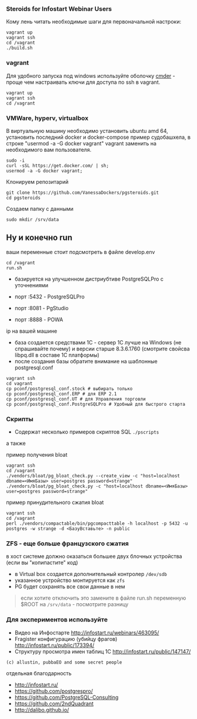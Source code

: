 ### Steroids for Infostart Webinar Users

Кому лень читать необходимые шаги для первоначальной настроки:

```
vagrant up
vagrant ssh
cd /vagrant
./build.sh
```
### vagrant

Для удобного запуска под windows используйте оболочку [cmder](http://cmder.net/) - проще чем настраивать ключи для доступа по ssh в vagrant.

```
vagrant up
vagrant ssh
cd /vagrant
```

### VMWare, hyperv, virtualbox

В виртуальную машину необходимо установить ubuntu amd 64, установить последний docker и docker-compose
пример судобашхела, в строке "usermod -a -G docker vagrant" vagrant заменить на необходимого вам пользователя.  

```
sudo -i
curl -sSL https://get.docker.com/ | sh;
usermod -a -G docker vagrant;
```
Клонируем репозитарий

```
git clone https://github.com/VanessaDockers/pgsteroids.git
cd pgsteroids
```

Создаем папку с данными

```
sudo mkdir /srv/data
```

## Ну и конечно run

ваши переменные стоит подсмотреть в файле develop.env

```
cd /vagrant
run.sh
```

* базируется на улучшенном дистриубтиве PostgreSQLPro с уточнениями

* порт :5432 - PostgreSQLPro
* порт :8081 - PgStudio
* порт :8888 - POWA

ip на вашей машине

* база создается средствами 1С - сервер 1С лучше на Windows (не спрашивайте почему) и версии старше 8.3.6.1760 (смотрите свойсва libpq.dll в составе 1С платформы)
* после создания базы обратите внимание на шаблонные postgresql.conf

```
vagrant ssh
cd vagrant
cp pconf/postgresql_conf.stock # выбирать только
cp pconf/postgresql_conf.ERP # для ERP 2.1
cp pconf/postgresql_conf.UT # для Управления торговли
cp pconf/postgresql_conf.PostgreSQLPro # Удобный для быстрого старта

```

### Скрипты

* Содержат несколько примеров скриптов SQL `./pscripts`

а также

пример получения bloat

```
vagrant ssh
cd /vagrant
./vendors/bloat/pg_bloat_check.py --create_view -c "host=localhost dbname=<ИмяБазы> user=postgres password=strange"
./vendors/bloat/pg_bloat_check.py -c "host=localhost dbname=<ИмяБазы> user=postgres password=strange"
```

пример принудительного сжатия bloat

```
vagrant ssh
cd /vagrant
perl ./vendors/compactable/bin/pgcompacttable -h localhost -p 5432 -u postgres -w strange -d <БазуВставьте> -n public
```

### ZFS - еще больше французского сжатия

в хост системе должно оказаться большее двух блочных устройства (если вы "копипастите" код)

* в Virtual box создается дополнительный контролер `/dev/sdb`
* указанное устройство монтируется как `zfs`
* PG будет сохранять все свои данные в нем

> если хотите отключить это замените в файле run.sh переменную $ROOT на `/srv/data` - посмотрите разницу

### Для экспериментов используйте

* Видео на Инфостарте http://infostart.ru/webinars/463095/
* Fragister конфигурацию (убийцу фрагов) http://infostart.ru/public/173394/
* Структуру просмотра имен таблиц 1C http://infostart.ru/public/147147/

`(c) allustin, pubbaEO and some secret people`

отдельная благодарность

* http://infostart.ru/
* https://github.com/postgrespro/
* https://github.com/PostgreSQL-Consulting
* https://github.com/2ndQuadrant
* http://dalibo.github.io/
